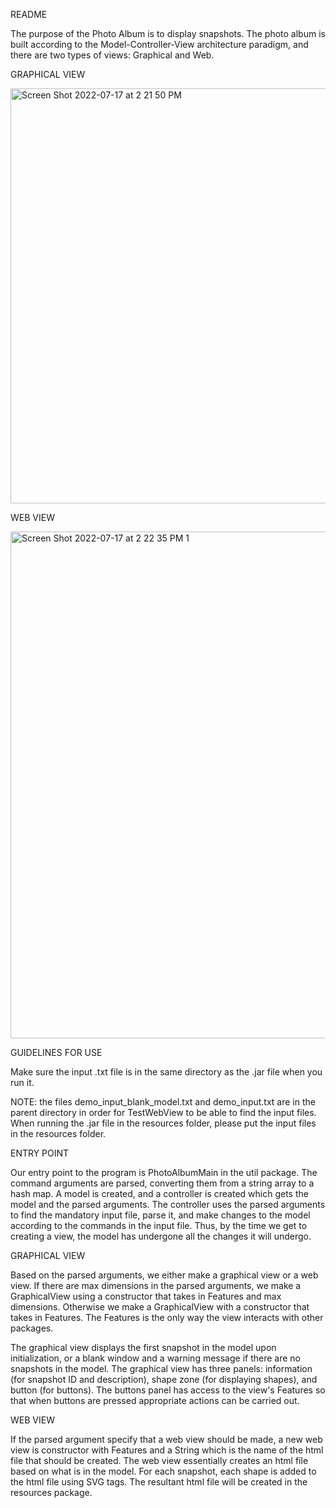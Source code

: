 README

The purpose of the Photo Album is to display snapshots. The photo album is built according to the Model-Controller-View architecture paradigm, and there are two types of views: Graphical and Web.

GRAPHICAL VIEW

<img width="664" alt="Screen Shot 2022-07-17 at 2 21 50 PM" src="https://user-images.githubusercontent.com/59405316/179419504-5db4c871-52af-458a-a771-60fe8918ca92.png">

WEB VIEW

<img width="811" alt="Screen Shot 2022-07-17 at 2 22 35 PM 1" src="https://user-images.githubusercontent.com/59405316/179419574-bfd4832d-07fb-4e1c-b6d7-341dff70a8dd.png">


GUIDELINES FOR USE

Make sure the input .txt file is in the same directory as the .jar file when you run it.

NOTE: the files demo_input_blank_model.txt and demo_input.txt are in the parent directory in order for TestWebView to be able to find the input files. When running the .jar file in the resources folder, please put the input files in the resources folder.

ENTRY POINT

Our entry point to the program is PhotoAlbumMain in the util package. The command arguments are parsed, converting them from a string array to a hash map. A model is created, and a controller is created which gets the model and the parsed arguments. The controller uses the parsed arguments to find the mandatory input file, parse it, and make changes to the model according to the commands in the input file. Thus, by the time we get to creating a view, the model has undergone all the changes it will undergo. 

GRAPHICAL VIEW

Based on the parsed arguments, we either make a graphical view or a web view. If there are max dimensions in the parsed arguments, we make a GraphicalView using a constructor that takes in Features and max dimensions. Otherwise we make a GraphicalView with a constructor that takes in Features. The Features is the only way the view interacts with other packages.

The graphical view displays the first snapshot in the model upon initialization, or a blank window and a warning message if there are no snapshots in the model. The graphical view has three panels: information (for snapshot ID and description), shape zone (for displaying shapes), and button (for buttons). The buttons panel has access to the view's Features so that when buttons are pressed appropriate actions can be carried out.

WEB VIEW

If the parsed argument specify that a web view should be made, a new web view is constructor with Features and a String which is the name of the html file that should be created. The web view essentially creates an html file based on what is in the model. For each snapshot, each shape is added to the html file using SVG tags. The resultant html file will be created in the resources package. 
